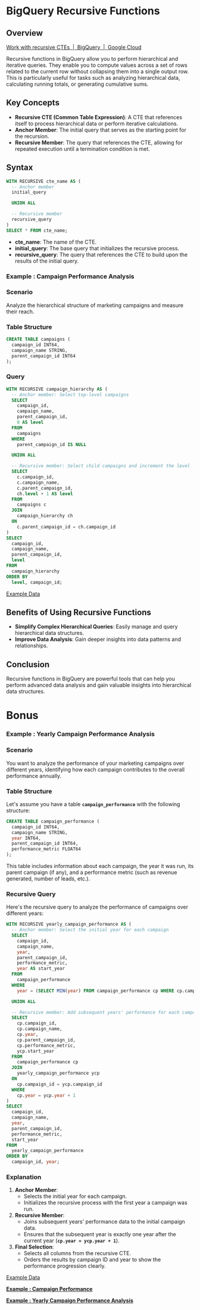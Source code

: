 # BigQuery Recursive Functions

## **Overview**

[Work with recursive CTEs  |  BigQuery  |  Google Cloud](https://cloud.google.com/bigquery/docs/recursive-ctes)

Recursive functions in BigQuery allow you to perform hierarchical and iterative queries. They enable you to compute values across a set of rows related to the current row without collapsing them into a single output row. This is particularly useful for tasks such as analyzing hierarchical data, calculating running totals, or generating cumulative sums.

## **Key Concepts**

- **Recursive CTE (Common Table Expression)**: A CTE that references itself to process hierarchical data or perform iterative calculations.
- **Anchor Member**: The initial query that serves as the starting point for the recursion.
- **Recursive Member**: The query that references the CTE, allowing for repeated execution until a termination condition is met.

## **Syntax**

```sql
WITH RECURSIVE cte_name AS (
  -- Anchor member
  initial_query

  UNION ALL

  -- Recursive member
  recursive_query
)
SELECT * FROM cte_name;

```

- **cte_name**: The name of the CTE.
- **initial_query**: The base query that initializes the recursive process.
- **recursive_query**: The query that references the CTE to build upon the results of the initial query.

### **Example : Campaign Performance Analysis**

### **Scenario**

Analyze the hierarchical structure of marketing campaigns and measure their reach.

### **Table Structure**

```sql
CREATE TABLE campaigns (
  campaign_id INT64,
  campaign_name STRING,
  parent_campaign_id INT64
);

```

### **Query**

```sql
WITH RECURSIVE campaign_hierarchy AS (
  -- Anchor member: Select top-level campaigns
  SELECT
    campaign_id,
    campaign_name,
    parent_campaign_id,
    0 AS level
  FROM
    campaigns
  WHERE
    parent_campaign_id IS NULL

  UNION ALL

  -- Recursive member: Select child campaigns and increment the level
  SELECT
    c.campaign_id,
    c.campaign_name,
    c.parent_campaign_id,
    ch.level + 1 AS level
  FROM
    campaigns c
  JOIN
    campaign_hierarchy ch
  ON
    c.parent_campaign_id = ch.campaign_id
)
SELECT
  campaign_id,
  campaign_name,
  parent_campaign_id,
  level
FROM
  campaign_hierarchy
ORDER BY
  level, campaign_id;

```

[Example Data](BigQuery%20Recursive%20Functions/Example%20Campaign%20Performance.md)

## **Benefits of Using Recursive Functions**

- **Simplify Complex Hierarchical Queries**: Easily manage and query hierarchical data structures.
- **Improve Data Analysis**: Gain deeper insights into data patterns and relationships.

## **Conclusion**

Recursive functions in BigQuery are powerful tools that can help you perform advanced data analysis and gain valuable insights into hierarchical data structures. 

# Bonus

### **Example : Yearly Campaign Performance Analysis**

### **Scenario**

You want to analyze the performance of your marketing campaigns over different years, identifying how each campaign contributes to the overall performance annually.

### **Table Structure**

Let's assume you have a table **`campaign_performance`** with the following structure:

```sql
CREATE TABLE campaign_performance (
  campaign_id INT64,
  campaign_name STRING,
  year INT64,
  parent_campaign_id INT64,
  performance_metric FLOAT64
);

```

This table includes information about each campaign, the year it was run, its parent campaign (if any), and a performance metric (such as revenue generated, number of leads, etc.).

### **Recursive Query**

Here's the recursive query to analyze the performance of campaigns over different years:

```sql
WITH RECURSIVE yearly_campaign_performance AS (
  -- Anchor member: Select the initial year for each campaign
  SELECT
    campaign_id,
    campaign_name,
    year,
    parent_campaign_id,
    performance_metric,
    year AS start_year
  FROM
    campaign_performance
  WHERE
    year = (SELECT MIN(year) FROM campaign_performance cp WHERE cp.campaign_id = campaign_performance.campaign_id)

  UNION ALL

  -- Recursive member: Add subsequent years' performance for each campaign
  SELECT
    cp.campaign_id,
    cp.campaign_name,
    cp.year,
    cp.parent_campaign_id,
    cp.performance_metric,
    ycp.start_year
  FROM
    campaign_performance cp
  JOIN
    yearly_campaign_performance ycp
  ON
    cp.campaign_id = ycp.campaign_id
  WHERE
    cp.year = ycp.year + 1
)
SELECT
  campaign_id,
  campaign_name,
  year,
  parent_campaign_id,
  performance_metric,
  start_year
FROM
  yearly_campaign_performance
ORDER BY
  campaign_id, year;

```

### **Explanation**

1. **Anchor Member**:
    - Selects the initial year for each campaign.
    - Initializes the recursive process with the first year a campaign was run.
2. **Recursive Member**:
    - Joins subsequent years' performance data to the initial campaign data.
    - Ensures that the subsequent year is exactly one year after the current year (**`cp.year = ycp.year + 1`**).
3. **Final Selection**:
    - Selects all columns from the recursive CTE.
    - Orders the results by campaign ID and year to show the performance progression clearly.
    
[Example Data](BigQuery%20Recursive%20Functions/Example%20Yearly%20Campaign%20Performance%20Analysis.md)

[**Example : Campaign Performance**](BigQuery%20Recursive%20Functions/Example%20Campaign%20Performance.md)

[**Example : Yearly Campaign Performance Analysis**](BigQuery%20Recursive%20Functions%20/Example%20Yearly%20Campaign%20Performance%20Analysis.md)